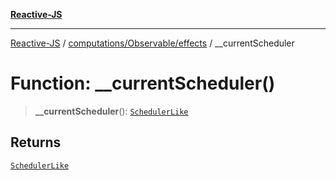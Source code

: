 [**Reactive-JS**](../../../../README.md)

***

[Reactive-JS](../../../../README.md) / [computations/Observable/effects](../README.md) / \_\_currentScheduler

# Function: \_\_currentScheduler()

> **\_\_currentScheduler**(): [`SchedulerLike`](../../../../utils/interfaces/SchedulerLike.md)

## Returns

[`SchedulerLike`](../../../../utils/interfaces/SchedulerLike.md)
